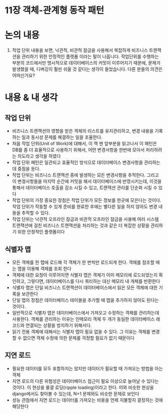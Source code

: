 # 11장 객체-관계형 동작 패턴

# 논의 내용

1. 작업 단위 내용을 보면, 낙관적, 비관적 잠금을 사용해서 복잡하게 비즈니스 트랜잭션을 관리하기 위한 안정적인 플랫폼 이라는 말이 나옵니다. 작업단위를 수행하는 부분의 코드에서만 명시적으로 데이터베이스의 커밋이 이루어지기 때문에, 문제가 발생했을 때, 디버깅이 훨씬 쉬울 것 같다는 생각이 들었습니다. 다른 분들의 의견은 어떠신가요?

# 내용 & 내 생각

## 작업 단위

- 비즈니스 트랜잭션의 영향을 받은 객체의 리스트를 유지관리하고, 변경 내용을 기록하는 일과 동시성 문제를 해결하는 일을 조율한다.
- 처음 작업 단위(Unit of Work)에 대해서, 이 책 맨 앞부분을 읽고나서 이 패턴은 DB를 좀 더 효율적으로 사용하기 위해서, 어떤 변경사항을 한번에 모아서 처리하려는 의도라고 생각을 하였다
- 작업 단위 패턴은 일관되고 효율적인 방식으로 데이터베이스 변경사항을 관리하는데 중점을 둔다.
- 작업 단위는 비즈니스 트랜잭션 중에 발생하는 모든 변경사항을 추적한다. 그리고 이 변경사항들을 마지막 순간에 커밋을 해서 데이터베이스에 반영시키는데, 이것을 통해서 데이터베이스 호출을 감소 시킬 수 있고, 트랜잭션 관리를 단순화 시킬 수 있다
- 작업 단위의 가장 중요한 장점은 작업 단위가 모든 정보를 한곳에 모은다는 것이다. 작업 단위가 작동할 수 있게 준비를 완료한 후에는 별다른 일을 하지 않아도 변경 내용을 추적할 수 있다.
- 작업 단위는 낙관적 오프라인 잠금과 비관적 오프라인 잠금을 사용해 여러 시스템 트랜잭션에 걸친 비즈니스 트랜잭션을 처리하는 것과 같은 더 복잡한 상황을 관리하기 위한 안정적인 플랫폼이다

## 식별자 맵

- 모든 객체를 한 맵에 로드해 각 객체가 한 번씩만 로드되게 한다. 객체를 참조할 때는 맵을 이용해 객체를 조회 한다
- 객체에 대한 요청이 이루어지면 식별자 맵은 객체가 이미 메모리에 로드되었는지 확인하고, 그렇다면, 데이터베이스를 다시 쿼리하는 대신 메모리 내 개체를 반환한다
- 식별자 맵은 단일 비즈니스 트랜잭션이 데이터베이스에서 읽은 모든 객체에 대한 기록을 보관한다
- 단일 맵의 장점은 데이터베이스 테이블을 추가할 때 맵을 추가하지 않아도 된다는 것이다.
- 일반적으로 식별자 맵은 데이터베이스에서 가져오고 수정하는 객체를 관리하는데 사용한다. 객체를 관리하는 이유는 인메모리 객체 두 개가 동일한 데이터베이스 레코드와 연결되는 상황을 방지하기 위해서다.
- 읽기 전용 객체에 대해서는 식별자 맵이 필요 없을 수 있다. 그 이유는 객체를 변경할 수 없으면 객체 수정에 의한 문제를 걱정할 필요가 없기 때문이다

## 지연 로드

- 필요한 데이터를 모두 포함하지는 않지만 데이터가 필요할 때 가져오는 방법을 아는 객체
- 지연 로드의 다른 위험성은 데이터베이스 접근이 필요 이상으로 늘어날 수 있다는 것이다. 이 현상을 물결 로딩(ripple loading)이라고 한다. 이와 비슷한 현상을 django에서도 찾아볼 수 있는데, N+1 문제와도 비슷한 문제로 보인다
- 성능 관점에서 지연 로드는 데이터를 가져오는 비용을 언제 지불할지 결정하는 것에 해당한다